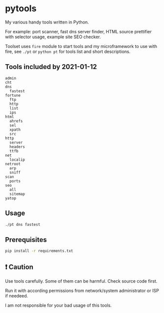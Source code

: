 # pytools

My various handy tools written in Python.

For example: port scanner, fast dns server finder, HTML source prettifier with selector usage, example site SEO checker.

Toolset uses `fire` module to start tools and my microframework to use with fire, see `./pt` or `python pt` for tools list and short descriptions.

## Tools included by 2021-01-12

```
admin
cht
dns
  fastest
fortune
  ftp
  http
  list
  ips
html
  ahrefs
  sel
  xpath
  src
http
  server
  headers
  ttfb
net
  localip
netroot
  arp
  sniff
scan
  ports
seo
  all
  sitemap
yatop
```

## Usage

```sh
./pt dns fastest
```

## Prerequisites

```sh
pip install -r requirements.txt
```

## :exclamation: Caution

Use tools carefully. Some of them can be harmful. Check source code first.

Run it with according permissions from network/system administrator or ISP if needeed.

I am not responsible for your bad usage of this tools.

